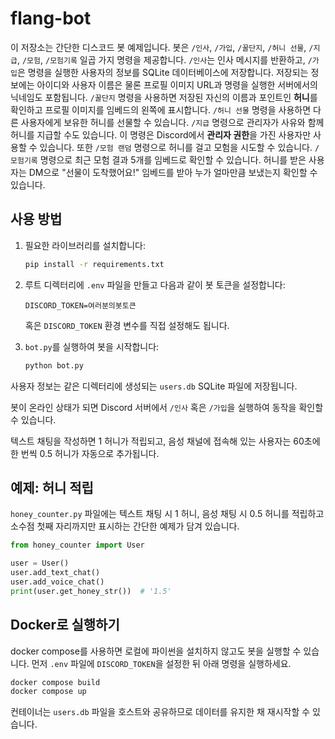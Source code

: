 # flang-bot

이 저장소는 간단한 디스코드 봇 예제입니다. 봇은 `/인사`, `/가입`, `/꿀단지`, `/허니 선물`, `/지급`, `/모험`, `/모험기록` 일곱 가지 명령을 제공합니다.
`/인사`는 인사 메시지를 반환하고, `/가입`은 명령을 실행한 사용자의 정보를 SQLite 데이터베이스에 저장합니다. 저장되는 정보에는 아이디와 사용자 이름은 물론 프로필 이미지 URL과 명령을 실행한 서버에서의 닉네임도 포함됩니다. `/꿀단지` 명령을 사용하면 저장된 자신의 이름과 포인트인 **허니**를 확인하고 프로필 이미지를 임베드의 왼쪽에 표시합니다. `/허니 선물` 명령을 사용하면 다른 사용자에게 보유한 허니를 선물할 수 있습니다. `/지급` 명령으로 관리자가 사유와 함께 허니를 지급할 수도 있습니다. 이 명령은 Discord에서 **관리자 권한**을 가진 사용자만 사용할 수 있습니다. 또한 `/모험 랜덤` 명령으로 허니를 걸고 모험을 시도할 수 있습니다.
`/모험기록` 명령으로 최근 모험 결과 5개를 임베드로 확인할 수 있습니다.
허니를 받은 사용자는 DM으로 "선물이 도착했어요!" 임베드를 받아 누가 얼마만큼 보냈는지 확인할 수 있습니다.

## 사용 방법

1. 필요한 라이브러리를 설치합니다:
   ```bash
   pip install -r requirements.txt
   ```

2. 루트 디렉터리에 `.env` 파일을 만들고 다음과 같이 봇 토큰을 설정합니다:
   ```env
   DISCORD_TOKEN=여러분의봇토큰
   ```
   혹은 `DISCORD_TOKEN` 환경 변수를 직접 설정해도 됩니다.

3. `bot.py`를 실행하여 봇을 시작합니다:
   ```bash
   python bot.py
   ```

사용자 정보는 같은 디렉터리에 생성되는 `users.db` SQLite 파일에 저장됩니다.

봇이 온라인 상태가 되면 Discord 서버에서 `/인사` 혹은 `/가입`을 실행하여 동작을 확인할 수 있습니다.

텍스트 채팅을 작성하면 1 허니가 적립되고, 음성 채널에 접속해 있는 사용자는 60초에 한 번씩 0.5 허니가 자동으로 추가됩니다.

## 예제: 허니 적립

`honey_counter.py` 파일에는 텍스트 채팅 시 1 허니, 음성 채팅 시 0.5 허니를 적립하고 소수점 첫째 자리까지만 표시하는 간단한 예제가 담겨 있습니다.

```python
from honey_counter import User

user = User()
user.add_text_chat()
user.add_voice_chat()
print(user.get_honey_str())  # '1.5'
```

## Docker로 실행하기

docker compose를 사용하면 로컬에 파이썬을 설치하지 않고도 봇을 실행할 수 있습니다. 먼저 `.env` 파일에 `DISCORD_TOKEN`을 설정한 뒤 아래 명령을 실행하세요.

```bash
docker compose build
docker compose up
```

컨테이너는 `users.db` 파일을 호스트와 공유하므로 데이터를 유지한 채 재시작할 수 있습니다.
